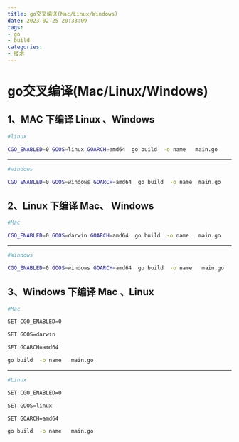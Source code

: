 ```yaml
---
title: go交叉编译(Mac/Linux/Windows)
date: 2023-02-25 20:33:09
tags:
- go
- build
categories:
- 技术
---
```


# go交叉编译(Mac/Linux/Windows)

## 1、MAC 下编译 Linux 、Windows

```bash
#linux

CGO_ENABLED=0 GOOS=linux GOARCH=amd64  go build  -o name   main.go
```

---

```bash
#windows

CGO_ENABLED=0 GOOS=windows GOARCH=amd64  go build  -o name  main.go
```

<!--more-->

## 2、Linux 下编译 Mac、 Windows

```bash
#Mac

CGO_ENABLED=0 GOOS=darwin GOARCH=amd64  go build  -o name   main.go
```

---

```bash
#Windows

CGO_ENABLED=0 GOOS=windows GOARCH=amd64  go build  -o name   main.go
```

## 3、Windows 下编译 Mac 、Linux

```bash
#Mac

SET CGO_ENABLED=0

SET GOOS=darwin

SET GOARCH=amd64

go build  -o name   main.go
```

---

```bash
#Linux

SET CGO_ENABLED=0

SET GOOS=linux

SET GOARCH=amd64

go build  -o name   main.go
```

